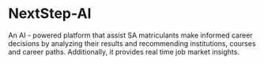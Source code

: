 # NextStep-AI
An AI - powered platform that assist SA matriculants make informed career decisions by analyzing their results and recommending institutions, courses and career paths. Additionally, it provides real time job market insights.
